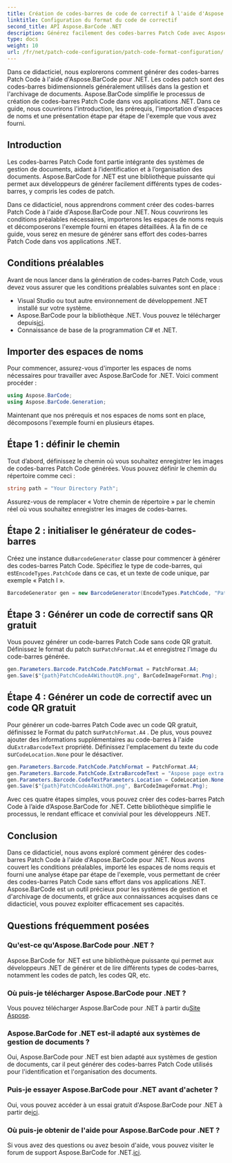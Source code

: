 ```yaml
---
title: Création de codes-barres de code de correctif à l'aide d'Aspose.BarCode pour .NET
linktitle: Configuration du format du code de correctif
second_title: API Aspose.BarCode .NET
description: Générez facilement des codes-barres Patch Code avec Aspose.BarCode pour .NET. Découvrez les étapes pour créer des codes-barres Patch Code et améliorer votre système de gestion de documents. Téléchargez la bibliothèque maintenant !
type: docs
weight: 10
url: /fr/net/patch-code-configuration/patch-code-format-configuration/
---
```


Dans ce didacticiel, nous explorerons comment générer des codes-barres Patch Code à l'aide d'Aspose.BarCode pour .NET. Les codes patch sont des codes-barres bidimensionnels généralement utilisés dans la gestion et l'archivage de documents. Aspose.BarCode simplifie le processus de création de codes-barres Patch Code dans vos applications .NET. Dans ce guide, nous couvrirons l'introduction, les prérequis, l'importation d'espaces de noms et une présentation étape par étape de l'exemple que vous avez fourni.

## Introduction

Les codes-barres Patch Code font partie intégrante des systèmes de gestion de documents, aidant à l’identification et à l’organisation des documents. Aspose.BarCode for .NET est une bibliothèque puissante qui permet aux développeurs de générer facilement différents types de codes-barres, y compris les codes de patch.

Dans ce didacticiel, nous apprendrons comment créer des codes-barres Patch Code à l'aide d'Aspose.BarCode pour .NET. Nous couvrirons les conditions préalables nécessaires, importerons les espaces de noms requis et décomposerons l'exemple fourni en étapes détaillées. À la fin de ce guide, vous serez en mesure de générer sans effort des codes-barres Patch Code dans vos applications .NET.

## Conditions préalables

Avant de nous lancer dans la génération de codes-barres Patch Code, vous devez vous assurer que les conditions préalables suivantes sont en place :

- Visual Studio ou tout autre environnement de développement .NET installé sur votre système.
-  Aspose.BarCode pour la bibliothèque .NET. Vous pouvez le télécharger depuis[ici](https://releases.aspose.com/barcode/net/).
- Connaissance de base de la programmation C# et .NET.

## Importer des espaces de noms

Pour commencer, assurez-vous d'importer les espaces de noms nécessaires pour travailler avec Aspose.BarCode for .NET. Voici comment procéder :

```csharp
using Aspose.BarCode;
using Aspose.BarCode.Generation;
```

Maintenant que nos prérequis et nos espaces de noms sont en place, décomposons l'exemple fourni en plusieurs étapes.

## Étape 1 : définir le chemin

Tout d’abord, définissez le chemin où vous souhaitez enregistrer les images de codes-barres Patch Code générées. Vous pouvez définir le chemin du répertoire comme ceci :

```csharp
string path = "Your Directory Path";
```

Assurez-vous de remplacer « Votre chemin de répertoire » par le chemin réel où vous souhaitez enregistrer les images de codes-barres.

## Étape 2 : initialiser le générateur de codes-barres

 Créez une instance du`BarcodeGenerator` classe pour commencer à générer des codes-barres Patch Code. Spécifiez le type de code-barres, qui est`EncodeTypes.PatchCode` dans ce cas, et un texte de code unique, par exemple « Patch I ».

```csharp
BarcodeGenerator gen = new BarcodeGenerator(EncodeTypes.PatchCode, "Patch I");
```

## Étape 3 : Générer un code de correctif sans QR gratuit

 Vous pouvez générer un code-barres Patch Code sans code QR gratuit. Définissez le format du patch sur`PatchFormat.A4` et enregistrez l'image du code-barres générée.

```csharp
gen.Parameters.Barcode.PatchCode.PatchFormat = PatchFormat.A4;
gen.Save($"{path}PatchCodeA4WithoutQR.png", BarCodeImageFormat.Png);
```

## Étape 4 : Générer un code de correctif avec un code QR gratuit

 Pour générer un code-barres Patch Code avec un code QR gratuit, définissez le Format du patch sur`PatchFormat.A4` . De plus, vous pouvez ajouter des informations supplémentaires au code-barres à l'aide du`ExtraBarcodeText` propriété. Définissez l'emplacement du texte du code sur`CodeLocation.None` pour le désactiver.

```csharp
gen.Parameters.Barcode.PatchCode.PatchFormat = PatchFormat.A4;
gen.Parameters.Barcode.PatchCode.ExtraBarcodeText = "Aspose page extra info";
gen.Parameters.Barcode.CodeTextParameters.Location = CodeLocation.None;
gen.Save($"{path}PatchCodeA4WithQR.png", BarCodeImageFormat.Png);
```

Avec ces quatre étapes simples, vous pouvez créer des codes-barres Patch Code à l’aide d’Aspose.BarCode for .NET. Cette bibliothèque simplifie le processus, le rendant efficace et convivial pour les développeurs .NET.

## Conclusion

Dans ce didacticiel, nous avons exploré comment générer des codes-barres Patch Code à l'aide d'Aspose.BarCode pour .NET. Nous avons couvert les conditions préalables, importé les espaces de noms requis et fourni une analyse étape par étape de l'exemple, vous permettant de créer des codes-barres Patch Code sans effort dans vos applications .NET. Aspose.BarCode est un outil précieux pour les systèmes de gestion et d'archivage de documents, et grâce aux connaissances acquises dans ce didacticiel, vous pouvez exploiter efficacement ses capacités.

## Questions fréquemment posées

### Qu'est-ce qu'Aspose.BarCode pour .NET ?
Aspose.BarCode for .NET est une bibliothèque puissante qui permet aux développeurs .NET de générer et de lire différents types de codes-barres, notamment les codes de patch, les codes QR, etc.

### Où puis-je télécharger Aspose.BarCode pour .NET ?
 Vous pouvez télécharger Aspose.BarCode pour .NET à partir du[Site Aspose](https://releases.aspose.com/barcode/net/).

### Aspose.BarCode for .NET est-il adapté aux systèmes de gestion de documents ?
Oui, Aspose.BarCode pour .NET est bien adapté aux systèmes de gestion de documents, car il peut générer des codes-barres Patch Code utilisés pour l'identification et l'organisation des documents.

### Puis-je essayer Aspose.BarCode pour .NET avant d'acheter ?
 Oui, vous pouvez accéder à un essai gratuit d'Aspose.BarCode pour .NET à partir de[ici](https://releases.aspose.com/).

### Où puis-je obtenir de l'aide pour Aspose.BarCode pour .NET ?
 Si vous avez des questions ou avez besoin d'aide, vous pouvez visiter le forum de support Aspose.BarCode for .NET.[ici](https://forum.aspose.com/c/barcode/13).
